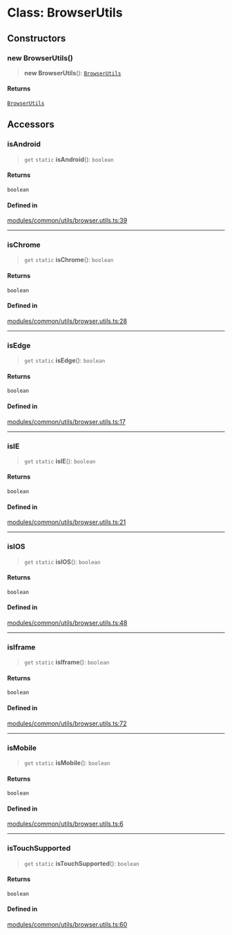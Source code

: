 # Class: BrowserUtils

## Constructors

### new BrowserUtils()

> **new BrowserUtils**(): [`BrowserUtils`](BrowserUtils.md)

#### Returns

[`BrowserUtils`](BrowserUtils.md)

## Accessors

### isAndroid

> `get` `static` **isAndroid**(): `boolean`

#### Returns

`boolean`

#### Defined in

[modules/common/utils/browser.utils.ts:39](https://github.com/btwld/vxdk/blob/f0c08b605fe2b92843fdce69d1d8f956007afe49/src/modules/common/utils/browser.utils.ts#L39)

***

### isChrome

> `get` `static` **isChrome**(): `boolean`

#### Returns

`boolean`

#### Defined in

[modules/common/utils/browser.utils.ts:28](https://github.com/btwld/vxdk/blob/f0c08b605fe2b92843fdce69d1d8f956007afe49/src/modules/common/utils/browser.utils.ts#L28)

***

### isEdge

> `get` `static` **isEdge**(): `boolean`

#### Returns

`boolean`

#### Defined in

[modules/common/utils/browser.utils.ts:17](https://github.com/btwld/vxdk/blob/f0c08b605fe2b92843fdce69d1d8f956007afe49/src/modules/common/utils/browser.utils.ts#L17)

***

### isIE

> `get` `static` **isIE**(): `boolean`

#### Returns

`boolean`

#### Defined in

[modules/common/utils/browser.utils.ts:21](https://github.com/btwld/vxdk/blob/f0c08b605fe2b92843fdce69d1d8f956007afe49/src/modules/common/utils/browser.utils.ts#L21)

***

### isIOS

> `get` `static` **isIOS**(): `boolean`

#### Returns

`boolean`

#### Defined in

[modules/common/utils/browser.utils.ts:48](https://github.com/btwld/vxdk/blob/f0c08b605fe2b92843fdce69d1d8f956007afe49/src/modules/common/utils/browser.utils.ts#L48)

***

### isIframe

> `get` `static` **isIframe**(): `boolean`

#### Returns

`boolean`

#### Defined in

[modules/common/utils/browser.utils.ts:72](https://github.com/btwld/vxdk/blob/f0c08b605fe2b92843fdce69d1d8f956007afe49/src/modules/common/utils/browser.utils.ts#L72)

***

### isMobile

> `get` `static` **isMobile**(): `boolean`

#### Returns

`boolean`

#### Defined in

[modules/common/utils/browser.utils.ts:6](https://github.com/btwld/vxdk/blob/f0c08b605fe2b92843fdce69d1d8f956007afe49/src/modules/common/utils/browser.utils.ts#L6)

***

### isTouchSupported

> `get` `static` **isTouchSupported**(): `boolean`

#### Returns

`boolean`

#### Defined in

[modules/common/utils/browser.utils.ts:60](https://github.com/btwld/vxdk/blob/f0c08b605fe2b92843fdce69d1d8f956007afe49/src/modules/common/utils/browser.utils.ts#L60)
